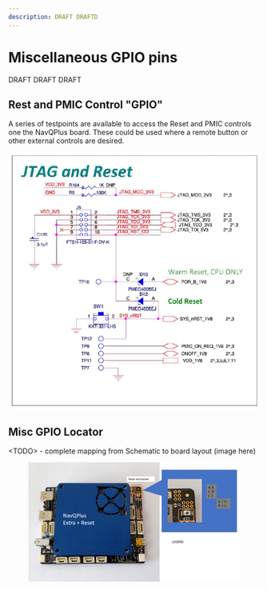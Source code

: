 ```yaml
---
description: DRAFT DRAFTD
---
```


# Miscellaneous GPIO pins

DRAFT DRAFT DRAFT



## Rest and PMIC Control "GPIO"

A series of testpoints are available to access the Reset and PMIC controls one the NavQPlus board. These could be used where a remote button or other external controls are desired.

![](../../../.gitbook/assets/image.png)



## Misc GPIO Locator

\<TODO> - complete mapping from Schematic to board layout (image here)

<figure><img src="../../../.gitbook/assets/image (7).png" alt=""><figcaption></figcaption></figure>


